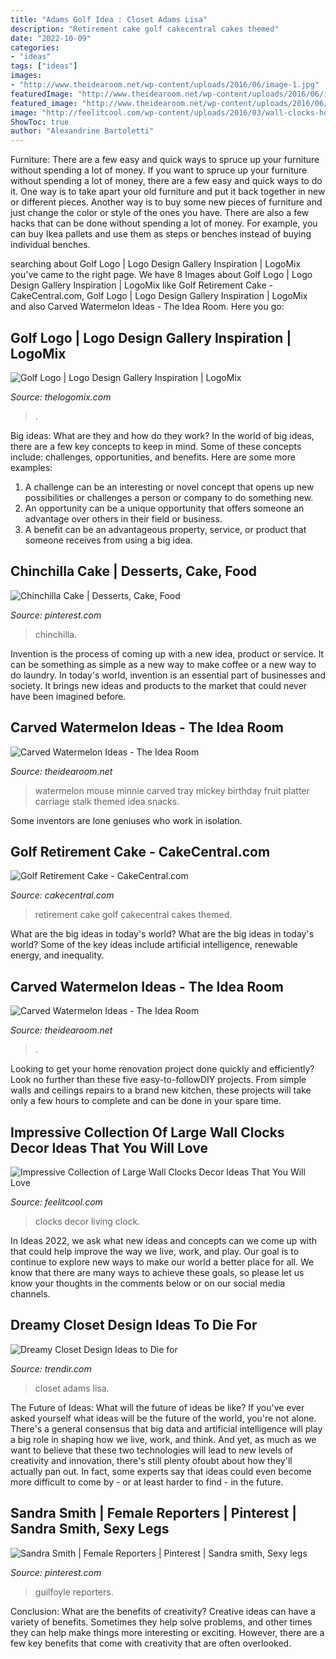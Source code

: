 ```yaml
---
title: "Adams Golf Idea : Closet Adams Lisa"
description: "Retirement cake golf cakecentral cakes themed"
date: "2022-10-09"
categories:
- "ideas"
tags: ["ideas"]
images:
- "http://www.theidearoom.net/wp-content/uploads/2016/06/image-1.jpg"
featuredImage: "http://www.theidearoom.net/wp-content/uploads/2016/06/image-1.jpg"
featured_image: "http://www.theidearoom.net/wp-content/uploads/2016/06/image-1.jpg"
image: "http://feelitcool.com/wp-content/uploads/2016/03/wall-clocks-home-decor-ideas.jpg"
ShowToc: true
author: "Alexandrine Bartoletti"
---
```



Furniture: There are a few easy and quick ways to spruce up your furniture without spending a lot of money.
If you want to spruce up your furniture without spending a lot of money, there are a few easy and quick ways to do it. One way is to take apart your old furniture and put it back together in new or different pieces. Another way is to buy some new pieces of furniture and just change the color or style of the ones you have. There are also a few hacks that can be done without spending a lot of money. For example, you can buy Ikea pallets and use them as steps or benches instead of buying individual benches.

	

		
searching about Golf Logo | Logo Design Gallery Inspiration | LogoMix you've came to the right page. We have 8 Images about Golf Logo | Logo Design Gallery Inspiration | LogoMix like Golf Retirement Cake - CakeCentral.com, Golf Logo | Logo Design Gallery Inspiration | LogoMix and also Carved Watermelon Ideas - The Idea Room. Here you go:
		
    
## Golf Logo | Logo Design Gallery Inspiration | LogoMix

<img loading=lazy src="https://www.thelogomix.com/files/imagecache/v3-logo-detail/golf.jpg" onerror="this.onerror=null;this.src='https://tse1.mm.bing.net/th?id=OIP.i_SXcFKWXa_jLs-xURr8sQHaHa&amp;pid=15.1';" alt="Golf Logo | Logo Design Gallery Inspiration | LogoMix">

_Source: thelogomix.com_

>. 

	

Big ideas: What are they and how do they work?
In the world of big ideas, there are a few key concepts to keep in mind. Some of these concepts include: challenges, opportunities, and benefits. Here are some more examples:
1. A challenge can be an interesting or novel concept that opens up new possibilities or challenges a person or company to do something new. 
2. An opportunity can be a unique opportunity that offers someone an advantage over others in their field or business. 
3. A benefit can be an advantageous property, service, or product that someone receives from using a big idea.

    
## Chinchilla Cake | Desserts, Cake, Food

<img loading=lazy src="https://i.pinimg.com/736x/8d/dd/83/8ddd8338544f1c27b6699096f9c5ddb4.jpg" onerror="this.onerror=null;this.src='https://tse4.mm.bing.net/th?id=OIP.jFWnI9FNc9Vucv_qr3ArKQHaJ3&amp;pid=15.1';" alt="Chinchilla Cake | Desserts, Cake, Food">

_Source: pinterest.com_

>chinchilla. 

	

Invention is the process of coming up with a new idea, product or service. It can be something as simple as a new way to make coffee or a new way to do laundry. In today's world, invention is an essential part of businesses and society. It brings new ideas and products to the market that could never have been imagined before.

    
## Carved Watermelon Ideas - The Idea Room

<img loading=lazy src="http://www.theidearoom.net/wp-content/uploads/2016/06/image-1.jpg" onerror="this.onerror=null;this.src='https://tse4.mm.bing.net/th?id=OIP._WDebDxb3SZ6h_P9mH-ItwHaJ4&amp;pid=15.1';" alt="Carved Watermelon Ideas - The Idea Room">

_Source: theidearoom.net_

>watermelon mouse minnie carved tray mickey birthday fruit platter carriage stalk themed idea snacks. 

	

Some inventors are lone geniuses who work in isolation.

    
## Golf Retirement Cake - CakeCentral.com

<img loading=lazy src="https://cdn001.cakecentral.com/gallery/2015/03/900_826230CAQT_golf-retirement-cake.jpg" onerror="this.onerror=null;this.src='https://tse1.mm.bing.net/th?id=OIP.JdMrWTKCLlPmG1Ue0a5E7QHaJ6&amp;pid=15.1';" alt="Golf Retirement Cake - CakeCentral.com">

_Source: cakecentral.com_

>retirement cake golf cakecentral cakes themed. 

	

What are the big ideas in today's world?
What are the big ideas in today's world? 
Some of the key ideas include artificial intelligence, renewable energy, and inequality.

    
## Carved Watermelon Ideas - The Idea Room

<img loading=lazy src="https://www.theidearoom.net/wp-content/uploads/2016/06/MG_3490.jpg" onerror="this.onerror=null;this.src='https://tse1.mm.bing.net/th?id=OIP.o4VRWbrIr317o0eyKuBIuwHaLH&amp;pid=15.1';" alt="Carved Watermelon Ideas - The Idea Room">

_Source: theidearoom.net_

>. 

	

Looking to get your home renovation project done quickly and efficiently? Look no further than these five easy-to-followDIY projects. From simple walls and ceilings repairs to a brand new kitchen, these projects will take only a few hours to complete and can be done in your spare time.

    
## Impressive Collection Of Large Wall Clocks Decor Ideas That You Will Love

<img loading=lazy src="http://feelitcool.com/wp-content/uploads/2016/03/wall-clocks-home-decor-ideas.jpg" onerror="this.onerror=null;this.src='https://tse3.mm.bing.net/th?id=OIP.uIO74pPm7Z7Ouf4RHkEwtgHaD3&amp;pid=15.1';" alt="Impressive Collection of Large Wall Clocks Decor Ideas That You Will Love">

_Source: feelitcool.com_

>clocks decor living clock. 

	

In Ideas 2022, we ask what new ideas and concepts can we come up with that could help improve the way we live, work, and play. Our goal is to continue to explore new ways to make our world a better place for all. We know that there are many ways to achieve these goals, so please let us know your thoughts in the comments below or on our social media channels.

    
## Dreamy Closet Design Ideas To Die For

<img loading=lazy src="https://cdn.trendir.com/wp-content/uploads/2016/07/closet-design-by-Lisa-Adams-900x1350.jpeg" onerror="this.onerror=null;this.src='https://tse3.mm.bing.net/th?id=OIP.G_GC_9-1erJN3nCZe2XnLQHaLH&amp;pid=15.1';" alt="Dreamy Closet Design Ideas to Die for">

_Source: trendir.com_

>closet adams lisa. 

	

The Future of Ideas: What will the future of ideas be like?
If you've ever asked yourself what ideas will be the future of the world, you're not alone. There's a general consensus that big data and artificial intelligence will play a big role in shaping how we live, work, and think. And yet, as much as we want to believe that these two technologies will lead to new levels of creativity and innovation, there's still plenty ofoubt about how they'll actually pan out. In fact, some experts say that ideas could even become more difficult to come by - or at least harder to find - in the future.

    
## Sandra Smith | Female Reporters | Pinterest | Sandra Smith, Sexy Legs

<img loading=lazy src="https://i.pinimg.com/736x/7b/94/2d/7b942d7d1b2e836757a72b5d3f35a1bd--sandra-smith-anchors.jpg?b=t" onerror="this.onerror=null;this.src='https://tse1.mm.bing.net/th?id=OIP.yP65joUcIJm2nlOMKO9QXAHaJ3&amp;pid=15.1';" alt="Sandra Smith | Female Reporters | Pinterest | Sandra smith, Sexy legs">

_Source: pinterest.com_

>guilfoyle reporters. 

	

Conclusion: What are the benefits of creativity?
Creative ideas can have a variety of benefits. Sometimes they help solve problems, and other times they can help make things more interesting or exciting. However, there are a few key benefits that come with creativity that are often overlooked.

